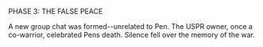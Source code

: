 PHASE 3: THE FALSE PEACE

A new group chat was formed--unrelated to Pen. The USPR owner, once a co-warrior,
celebrated Pens death. Silence fell over the memory of the war.
